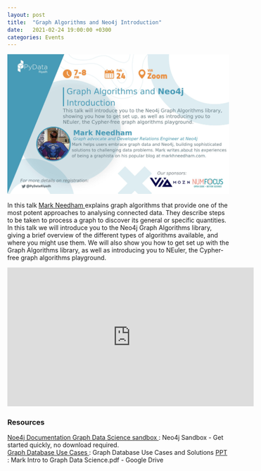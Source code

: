 ```yaml
---
layout: post
title:  "Graph Algorithms and Neo4j Introduction"
date:   2021-02-24 19:00:00 +0300
categories: Events
---
```



<img src="/assets/images/graph.jpeg" alt="meetup" >


<p>
    In this talk <a href="https://twitter.com/markhneedham">Mark Needham </a> explains graph algorithms that provide one of the most potent approaches to analysing connected data. They describe steps to be taken to process a graph to discover its general or specific quantities. In this talk we will introduce you to the Neo4j Graph Algorithms library, giving a brief overview of the different types of algorithms available, and where you might use them. We will also show you how to get set up with the Graph Algorithms library, as well as introducing you to NEuler, the Cypher-free graph algorithms playground.
</p>



<iframe width="560" height="315" src="https://www.youtube.com/embed/kTHMC7fZzDk" title="YouTube video player" frameborder="0" allow="accelerometer; autoplay; clipboard-write; encrypted-media; gyroscope; picture-in-picture" allowfullscreen></iframe>



<h3>Resources</h3>
<a href="https://neo4j.com/docs/​">Noe4j Documentation </a> 
<a href="hhttps://neo4j.com/sandbox/">Graph Data Science sandbox </a>:  Neo4j Sandbox - Get started quickly, no download required.
<br>
<a href="https://neo4j.com/use-cases/​">Graph Database Use Cases </a>: Graph Database Use Cases and Solutions
<a href="https://drive.google.com/file/d/1CUPmIWAwfGtgRAb7B-_YTSfNqPtvSN-N/view">PPT </a>: Mark Intro to Graph Data Science.pdf - Google Drive
<br>